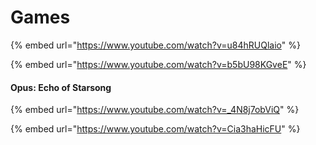 # Games

{% embed url="https://www.youtube.com/watch?v=u84hRUQlaio" %}

{% embed url="https://www.youtube.com/watch?v=b5bU98KGveE" %}

#### Opus: Echo of Starsong

{% embed url="https://www.youtube.com/watch?v=_4N8j7obViQ" %}

{% embed url="https://www.youtube.com/watch?v=Cia3haHicFU" %}
